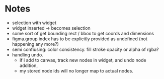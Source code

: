 # Notes

- selection with widget
- widget inserted -> becomes selection
- some sort of get bounding rect / bbox to get coords and dimensions
- figma.group index has to be explicitly provided as undefined (not happening any more?)
- semi confiusing: color consistency. fill stroke opacity or alpha of rgba?
- handling undo.
  - if i add to canvas, track new nodes in widget, and undo node addition,
  - my stored node ids will no longer map to actual nodes.

